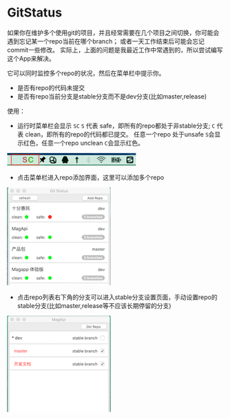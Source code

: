 # GitStatus

如果你在维护多个使用git的项目，并且经常需要在几个项目之间切换，你可能会遇到忘记某一个repo当前在哪个branch；
或者一天工作结束后可能会忘记commit一些修改。
实际上，上面的问题是我最近工作中常遇到的，所以尝试编写这个App来解决。

它可以同时监控多个repo的状况，然后在菜单栏中提示你。
*  是否有repo的代码未提交
*  是否有repo当前分支是stable分支而不是dev分支(比如master,release)


使用：

* 运行时菜单栏会显示 `SC` `S` 代表 safe，即所有的repo都处于非stable分支; `C` 代表 clean，即所有的repo的代码都已提交。
任意一个repo 处于unsafe `S`会显示红色，任意一个repo unclean `C`会显示红色。

![菜单][1]

* 点击菜单栏进入repo添加界面，这里可以添加多个repo

![添加repo][2]

* 点击repo列表右下角的分支可以进入stable分支设置页面，手动设置repo的stable分支(比如master,release等不应该长期停留的分支)

![添加stable分支][3]


  [1]: https://github.com/github-xiaogang/GitStatus/blob/master/readme/menubar.png
  [2]: https://github.com/github-xiaogang/GitStatus/blob/master/readme/repo.png
  [3]: https://github.com/github-xiaogang/GitStatus/blob/master/readme/stable.png
